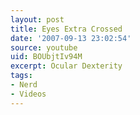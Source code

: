 ```yaml
---
layout: post
title: Eyes Extra Crossed
date: '2007-09-13 23:02:54'
source: youtube
uid: BOUbjtIv94M
excerpt: Ocular Dexterity
tags:
- Nerd
- Videos
---
```

